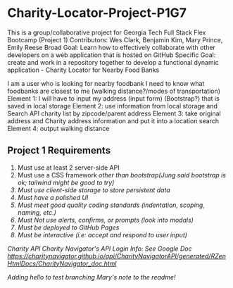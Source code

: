 # Charity-Locator-Project-P1G7

This is a group/collaborative project for Georgia Tech Full Stack Flex Bootcamp (Project 1)
Contributors: Wes Clark, Benjamin Kim, Mary Prince, Emily Reese
Broad Goal: Learn how to effectively collaborate with other developers on a web application that is hosted on GitHub
Specific Goal: create and work in a repository together to develop a functional dynamic application - Charity Locator for Nearby Food Banks

I am a user who is looking for nearby foodbank
I need to know what foodbanks are closest to me  (walking distance?/modes of transportation)
Element 1: I will have to input my address (input form) (Bootstrap?) that is saved in local storage
Element 2: use information from local storage and Search API charity list by zipcode/parent address
Element 3: take original address and Charity address information and put it into a location search
Element 4: output walking distance 

## Project 1 Requirements
1. Must use at least 2 server-side API
2. Must use a CSS framework <i>other than bootstrap<i>(Jung said bootstrap is ok; tailwind might be good to try)
3. Must use client-side storage to store persistent data
4. Must have a polished UI
5. Must meet good quality coding standards (indentation, scoping, naming, etc.)
6. Must Not use alerts, confirms, or prompts (look into <i>modals</i>)
7. Must be deployed to GitHub Pages
8. Must be interactive (i.e: accept and respond to user input)



Charity API
Charity Navigator's API
Login Info: See Google Doc
https://charitynavigator.github.io/api/CharityNavigatorAPI/generated/RZenHtmlDocs/CharityNavigator_doc.html
		

Adding hello to test branching
Mary's note to the readme!